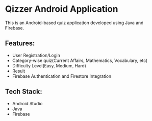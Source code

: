 # Qizzer Android Application

This is an Android-based quiz application developed using Java and Firebase.

## Features:
  - User Registration/Login
  - Category-wise quiz(Current Affairs, Mathematics, Vocabulary, etc)
  - Difficulty Level(Easy, Medium, Hard)
  - Result
  - Firebase Authentication and Firestore Integration

## Tech Stack:
  - Android Studio
  - Java
  - Firebase

